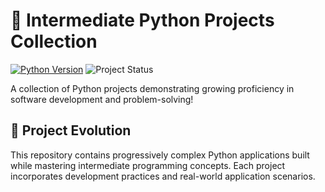 # 🐍 Intermediate Python Projects Collection

[![Python Version](https://img.shields.io/badge/python-3.10%2B-blue)](https://www.python.org/)
![Project Status](https://img.shields.io/badge/status-actively_developing-brightgreen)

A collection of Python projects demonstrating growing proficiency in software development and problem-solving!

## 🌟 Project Evolution

This repository contains progressively complex Python applications built while mastering intermediate programming concepts. Each project incorporates development practices and real-world application scenarios.
